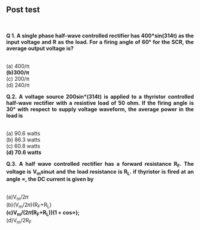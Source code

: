 ## Post test

<br>
<p align ="justify"><b>Q 1. A single phase half-wave controlled rectifier has 400*sin(314t) as the input voltage and R as the load. For a firing angle of 60° for the SCR, the average output voltage is?</p></b><br>
(a)	400/π<br>
<b>(b)300/π<br></b>
(c)	200/π<br>
(d)	240/π<br>

<b><p align ="justify">Q.2. A voltage source 200sin*(314t) is applied to a thyristor controlled half-wave rectifier with a resistive load of 50 ohm. If the firing angle is 30° with respect to supply voltage waveform, the average power in the load is</p></b><br>
(a)	90.6 watts<br>
(b)	86.3 watts<br>
(c)	60.8 watts<br>
<b>(d)	70.6 watts<br></b>


<b><p align ="justify">Q.3. A half wave controlled rectifier has a forward resistance R<sub>F</sub>. The voltage is V<sub>m</sub>sinωt and the load resistance is R<sub>L</sub>. if thyristor is fired at an angle &prop;, the DC current is given by</p></b><br>
(a)V<sub>m</sub>/2&#120587;<br>
(b)(V<sub>m</sub>/2&#120587;)(R<sub>F</sub>+R<sub>L</sub>)<br>
<b>(c)V<sub>m</sub>/(2&#120587;(R<sub>F</sub>+R<sub>L</sub>))(1 + cos&prop;);</b>         
(d)V<sub>m</sub>/2R<sub>F</sub><br>


